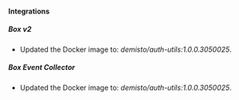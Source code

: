 
#### Integrations

##### Box v2

- Updated the Docker image to: *demisto/auth-utils:1.0.0.3050025*.

##### Box Event Collector

- Updated the Docker image to: *demisto/auth-utils:1.0.0.3050025*.

